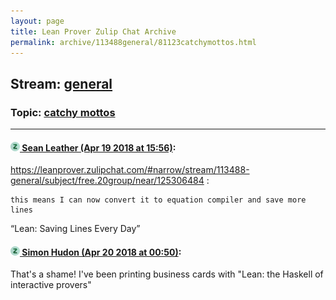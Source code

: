 ```yaml
---
layout: page
title: Lean Prover Zulip Chat Archive 
permalink: archive/113488general/81123catchymottos.html
---
```


## Stream: [general](index.html)
### Topic: [catchy mottos](81123catchymottos.html)

---

#### [![Click to go to Zulip](../../assets/img/zulip2.png) Sean Leather (Apr 19 2018 at 15:56)](https://leanprover.zulipchat.com/#narrow/stream/113488-general/topic/catchy%20mottos/near/125306623):
https://leanprover.zulipchat.com/#narrow/stream/113488-general/subject/free.20group/near/125306484 :

```quote
this means I can now convert it to equation compiler and save more lines
```

“Lean: Saving Lines Every Day”

#### [![Click to go to Zulip](../../assets/img/zulip2.png) Simon Hudon (Apr 20 2018 at 00:50)](https://leanprover.zulipchat.com/#narrow/stream/113488-general/topic/catchy%20mottos/near/125329975):
That's a shame! I've been printing business cards with "Lean: the Haskell of interactive provers"

